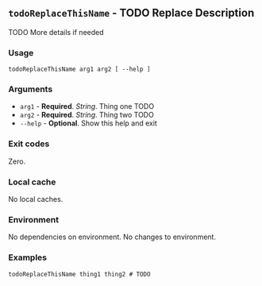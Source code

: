 ## `todoReplaceThisName` - TODO Replace Description

TODO More details if needed

### Usage

    todoReplaceThisName arg1 arg2 [ --help ]

### Arguments

- `arg1` - **Required**. *String*. Thing one TODO
- `arg2` - **Required**. *String*. Thing two TODO
- `--help` - **Optional**. Show this help and exit

### Exit codes

Zero.

### Local cache

No local caches.

### Environment

No dependencies on environment.
No changes to environment.

### Examples

    todoReplaceThisName thing1 thing2 # TODO

